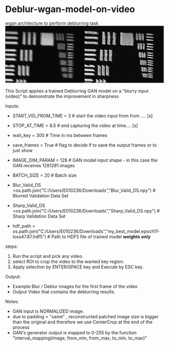 # Deblur-wgan-model-on-video
 wgan architecture to perform deblurring task
![img.png](img.png)

This Script applies a trained Deblurring GAN model on a "blurry input (video)" to demonstrate the improvement in sharpness

Inputs:
* START_VID_FROM_TIME = 3  # start the video input from from .... [s]
* STOP_AT_TIME = 8.5 # end capturing the video at time.... [s]
* wait_key = 300  # Time in ms between frames
* save_frames = True # flag to decide if to save the output frames or to just show
* IMAGE_DIM_PARAM = 128 # GAN model input shape - in this case the GAN receives 128*128*1 images
* BATCH_SIZE = 20  # Batch size

* Blur_Valid_DS =os.path.join("C:/Users/E010236/Downloads","Blur_Valid_DS.npy") # Blurred Validation Data Set
* Sharp_Valid_DS =os.path.join("C:/Users/E010236/Downloads","Sharp_Valid_DS.npy") # Sharp Validation Data Set
* hdf_path = os.path.join("C:/Users/E010236/Downloads","my_best_model.epoch11-loss47.87.hdf5") # Path to HDF5 file of trained model **weights only**

steps:
1. Run the script and pick any video.
2. select ROI to crop the video to the wanted key region.
3. Apply selection by ENTER/SPACE key and Execute by ESC key.

Output:
* Example Blur / Deblur images for the first frame of the video
* Output Video that contains the deblurring results.

Notes:
* GAN input is NORMALIZED image.
* due to padding = "same" , reconstructed patched image size is bigger than the original and therefore we use CenterCrop at the end of the process
* GAN's generator output is mapped to 0-255 by the function "interval_mapping(image, from_min, from_max, to_min, to_max)"

